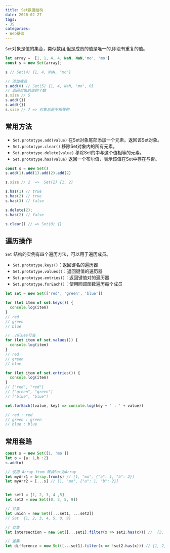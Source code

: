 ```yaml
--- 
title: Set数据结构
date: 2020-02-27
tags:  
- JS
categories:
- Web基础
---
```

`Set`对象是值的集合，类似数组,但是成员的值是唯一的,即没有重复的值。
```js
let array =  [1, 1, 4, 4, NaN, NaN,'mo', 'mo']
const s = new Set(array);

s // Set(4) {1, 4, NaN, "mo"}

// 添加成员
s.add(0) // Set(5) {1, 4, NaN, "mo", 0}
// 返回对象的值的个数
s.size // 5
s.add({})
s.add({})
s.size // 7 => 对象总是不相等的
```
## 常用方法
- `Set.prototype.add(value)`
在Set对象尾部添加一个元素。返回该Set对象。
- `Set.prototype.clear()`
移除Set对象内的所有元素。
- `Set.prototype.delete(value)`
移除Set的中与这个值相等的元素。
- `Set.prototype.has(value)`
返回一个布尔值，表示该值在Set中存在与否。

```js
const s = new Set()
s.add(1).add(1).add(2).add(2)

s.size // 2  =>  Set(2) {1, 2}

s.has(1) // true
s.has(2) // true
s.has(3) // false

s.delete(2);
s.has(2) // false

s.clear() // => Set(0) {}
```

## 遍历操作
`Set` 结构的实例有四个遍历方法，可以用于遍历成员。

- `Set.prototype.keys()`：返回键名的遍历器
- `Set.prototype.values()`：返回键值的遍历器
- `Set.prototype.entries()`：返回键值对的遍历器
- `Set.prototype.forEach()`：使用回调函数遍历每个成员
```js
let set = new Set(['red', 'green', 'blue'])

for (let item of set.keys()) {
  console.log(item)
}
// red
// green
// blue

// .values可省
for (let item of set.values()) {
  console.log(item)
}
// red
// green
// blue

for (let item of set.entries()) {
  console.log(item)
}
// ["red", "red"]
// ["green", "green"]
// ["blue", "blue"]

set.forEach((value, key) => console.log(key + ' : ' + value))

// red : red
// green : green
// blue : blue
```
## 常用套路
```js
const s = new Set([1, 'mo'])
let o = {a: 1,b :2}
s.add(o)

// 使用 Array.from 转换Set为Array 
let myArr1 = Array.from(s) // [1, "mo", {"a": 1, "b": 2}]
let myArr2 = [...s] // [1, "mo", {"a": 1, "b": 2}]


let set1 = [1, 2, 3, 4 ,5]
let set2 = new Set([0, 3, 5, 9])

// 并集
let union = new Set([...set1, ...set2])
// Set  {1, 2, 3, 4, 5, 0, 9}

// 交集 
let intersection = new Set([...set1].filter(x => set2.has(x))) //  {3, 5}

// 差集
let difference = new Set([...set1].filter(x => !set2.has(x))) // {1, 2, 4}

```